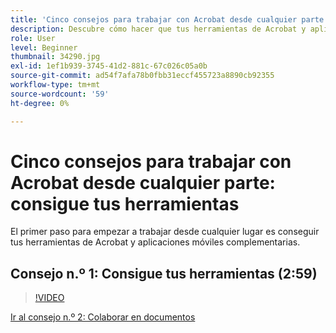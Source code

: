 ```yaml
---
title: 'Cinco consejos para trabajar con Acrobat desde cualquier parte: consigue tus herramientas'
description: Descubre cómo hacer que tus herramientas de Acrobat y aplicaciones móviles complementarias funcionen desde cualquier lugar
role: User
level: Beginner
thumbnail: 34290.jpg
exl-id: 1ef1b939-3745-41d2-881c-67c026c05a0b
source-git-commit: ad54f7afa78b0fbb31eccf455723a8890cb92355
workflow-type: tm+mt
source-wordcount: '59'
ht-degree: 0%

---
```


# Cinco consejos para trabajar con Acrobat desde cualquier parte: consigue tus herramientas

El primer paso para empezar a trabajar desde cualquier lugar es conseguir tus herramientas de Acrobat y aplicaciones móviles complementarias.

## Consejo n.º 1: Consigue tus herramientas (2:59)

>[!VIDEO](https://video.tv.adobe.com/v/34290?quality=12&learn=on&hidetitle=true)

[Ir al consejo n.º 2: Colaborar en documentos](collaborate-on-documents.md)